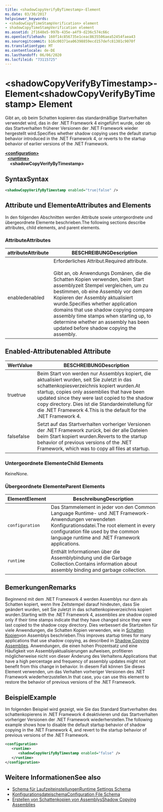 ```yaml
---
title: <shadowCopyVerifyByTimestamp>-Element
ms.date: 03/30/2017
helpviewer_keywords:
- <shadowCopyTimeStampVerification> element
- shadowCopyTimeStampVerification element
ms.assetid: 2f1648e5-997b-435e-a4f9-d236c574c66c
ms.openlocfilehash: 160f14c856735e1ceac8635506aea52454faea43
ms.sourcegitcommit: b16c00371ea06398859ecd157defc81301c9070f
ms.translationtype: MT
ms.contentlocale: de-DE
ms.lasthandoff: 06/06/2020
ms.locfileid: "73115725"
---
```

# <a name="shadowcopyverifybytimestamp-element"></a><span data-ttu-id="59bf1-102">\<shadowCopyVerifyByTimestamp>-Element</span><span class="sxs-lookup"><span data-stu-id="59bf1-102">\<shadowCopyVerifyByTimestamp> Element</span></span>
<span data-ttu-id="59bf1-103">Gibt an, ob beim Schatten kopieren das standardmäßige Startverhalten verwendet wird, das in der .NET Framework 4 eingeführt wurde, oder ob das Startverhalten früherer Versionen der .NET Framework wieder hergestellt wird.</span><span class="sxs-lookup"><span data-stu-id="59bf1-103">Specifies whether shadow copying uses the default startup behavior introduced in the .NET Framework 4, or reverts to the startup behavior of earlier versions of the .NET Framework.</span></span>  
  
[**\<configuration>**](../configuration-element.md)\
&nbsp;&nbsp;[**\<runtime>**](runtime-element.md)\
&nbsp;&nbsp;&nbsp;&nbsp;**\<shadowCopyVerifyByTimestamp>**  
  
## <a name="syntax"></a><span data-ttu-id="59bf1-104">Syntax</span><span class="sxs-lookup"><span data-stu-id="59bf1-104">Syntax</span></span>  
  
```xml  
<shadowCopyVerifyByTimestamp enabled="true|false" />  
```  
  
## <a name="attributes-and-elements"></a><span data-ttu-id="59bf1-105">Attribute und Elemente</span><span class="sxs-lookup"><span data-stu-id="59bf1-105">Attributes and Elements</span></span>  
 <span data-ttu-id="59bf1-106">In den folgenden Abschnitten werden Attribute sowie untergeordnete und übergeordnete Elemente beschrieben.</span><span class="sxs-lookup"><span data-stu-id="59bf1-106">The following sections describe attributes, child elements, and parent elements.</span></span>  
  
### <a name="attributes"></a><span data-ttu-id="59bf1-107">Attribute</span><span class="sxs-lookup"><span data-stu-id="59bf1-107">Attributes</span></span>  
  
|<span data-ttu-id="59bf1-108">attribute</span><span class="sxs-lookup"><span data-stu-id="59bf1-108">Attribute</span></span>|<span data-ttu-id="59bf1-109">BESCHREIBUNG</span><span class="sxs-lookup"><span data-stu-id="59bf1-109">Description</span></span>|  
|---------------|-----------------|  
|<span data-ttu-id="59bf1-110">enabled</span><span class="sxs-lookup"><span data-stu-id="59bf1-110">enabled</span></span>|<span data-ttu-id="59bf1-111">Erforderliches Attribut.</span><span class="sxs-lookup"><span data-stu-id="59bf1-111">Required attribute.</span></span><br /><br /> <span data-ttu-id="59bf1-112">Gibt an, ob Anwendungs Domänen, die die Schatten Kopien verwenden, beim Start assemblyzeit Stempel vergleichen, um zu bestimmen, ob eine Assembly vor dem Kopieren der Assembly aktualisiert wurde.</span><span class="sxs-lookup"><span data-stu-id="59bf1-112">Specifies whether application domains that use shadow copying compare assembly time stamps when starting up, to determine whether an assembly has been updated before shadow copying the assembly.</span></span>|  
  
## <a name="enabled-attribute"></a><span data-ttu-id="59bf1-113">Enabled-Attribut</span><span class="sxs-lookup"><span data-stu-id="59bf1-113">enabled Attribute</span></span>  
  
|<span data-ttu-id="59bf1-114">Wert</span><span class="sxs-lookup"><span data-stu-id="59bf1-114">Value</span></span>|<span data-ttu-id="59bf1-115">BESCHREIBUNG</span><span class="sxs-lookup"><span data-stu-id="59bf1-115">Description</span></span>|  
|-----------|-----------------|  
|<span data-ttu-id="59bf1-116">true</span><span class="sxs-lookup"><span data-stu-id="59bf1-116">true</span></span>|<span data-ttu-id="59bf1-117">Beim Start von werden nur Assemblys kopiert, die aktualisiert wurden, seit Sie zuletzt in das schattenkopiesverzeichnis kopiert wurden.</span><span class="sxs-lookup"><span data-stu-id="59bf1-117">At startup, copies only assemblies that have been updated since they were last copied to the shadow copy directory.</span></span> <span data-ttu-id="59bf1-118">Dies ist die Standardeinstellung für die .NET Framework 4.</span><span class="sxs-lookup"><span data-stu-id="59bf1-118">This is the default for the .NET Framework 4.</span></span>|  
|<span data-ttu-id="59bf1-119">false</span><span class="sxs-lookup"><span data-stu-id="59bf1-119">false</span></span>|<span data-ttu-id="59bf1-120">Setzt auf das Startverhalten vorheriger Versionen der .NET Framework zurück, bei der alle Dateien beim Start kopiert wurden.</span><span class="sxs-lookup"><span data-stu-id="59bf1-120">Reverts to the startup behavior of previous versions of the .NET Framework, which was to copy all files at startup.</span></span>|  
  
### <a name="child-elements"></a><span data-ttu-id="59bf1-121">Untergeordnete Elemente</span><span class="sxs-lookup"><span data-stu-id="59bf1-121">Child Elements</span></span>  
 <span data-ttu-id="59bf1-122">Keine</span><span class="sxs-lookup"><span data-stu-id="59bf1-122">None.</span></span>  
  
### <a name="parent-elements"></a><span data-ttu-id="59bf1-123">Übergeordnete Elemente</span><span class="sxs-lookup"><span data-stu-id="59bf1-123">Parent Elements</span></span>  
  
|<span data-ttu-id="59bf1-124">Element</span><span class="sxs-lookup"><span data-stu-id="59bf1-124">Element</span></span>|<span data-ttu-id="59bf1-125">Beschreibung</span><span class="sxs-lookup"><span data-stu-id="59bf1-125">Description</span></span>|  
|-------------|-----------------|  
|`configuration`|<span data-ttu-id="59bf1-126">Das Stammelement in jeder von den Common Language Runtime- und .NET Framework-Anwendungen verwendeten Konfigurationsdatei.</span><span class="sxs-lookup"><span data-stu-id="59bf1-126">The root element in every configuration file used by the common language runtime and .NET Framework applications.</span></span>|  
|`runtime`|<span data-ttu-id="59bf1-127">Enthält Informationen über die Assemblybindung und die Garbage Collection.</span><span class="sxs-lookup"><span data-stu-id="59bf1-127">Contains information about assembly binding and garbage collection.</span></span>|  
  
## <a name="remarks"></a><span data-ttu-id="59bf1-128">Bemerkungen</span><span class="sxs-lookup"><span data-stu-id="59bf1-128">Remarks</span></span>  
 <span data-ttu-id="59bf1-129">Beginnend mit dem .NET Framework 4 werden Assemblys nur dann als Schatten kopiert, wenn Ihre Zeitstempel darauf hindeuten, dass Sie geändert wurden, seit Sie zuletzt in das schattenkopieverzeichnis kopiert wurden.</span><span class="sxs-lookup"><span data-stu-id="59bf1-129">Starting with the .NET Framework 4, assemblies are shadow copied only if their time stamps indicate that they have changed since they were last copied to the shadow copy directory.</span></span> <span data-ttu-id="59bf1-130">Dies verbessert die Startzeiten für viele Anwendungen, die Schatten Kopien verwenden, wie in [Schatten Kopien](../../../app-domains/shadow-copy-assemblies.md)von Assemblys beschrieben.</span><span class="sxs-lookup"><span data-stu-id="59bf1-130">This improves startup times for many applications that use shadow copying, as described in [Shadow Copying Assemblies](../../../app-domains/shadow-copy-assemblies.md).</span></span> <span data-ttu-id="59bf1-131">Anwendungen, die einen hohen Prozentsatz und eine Häufigkeit von Assemblyaktualisierungen aufweisen, profitieren möglicherweise nicht von dieser Änderung des Verhaltens.</span><span class="sxs-lookup"><span data-stu-id="59bf1-131">Applications that have a high percentage and frequency of assembly updates might not benefit from this change in behavior.</span></span> <span data-ttu-id="59bf1-132">In diesem Fall können Sie dieses Element verwenden, um das Verhalten vorheriger Versionen des .NET Framework wiederherzustellen.</span><span class="sxs-lookup"><span data-stu-id="59bf1-132">In that case, you can use this element to restore the behavior of previous versions of the .NET Framework.</span></span>  
  
## <a name="example"></a><span data-ttu-id="59bf1-133">Beispiel</span><span class="sxs-lookup"><span data-stu-id="59bf1-133">Example</span></span>  
 <span data-ttu-id="59bf1-134">Im folgenden Beispiel wird gezeigt, wie Sie das Standard Startverhalten des schattenkopierens in .NET Framework 4 deaktivieren und das Startverhalten vorheriger Versionen der .NET Framework wiederherstellen.</span><span class="sxs-lookup"><span data-stu-id="59bf1-134">The following example shows how to disable the default startup behavior of shadow copying in the .NET Framework 4, and revert to the startup behavior of previous versions of the .NET Framework.</span></span>  
  
```xml  
<configuration>  
   <runtime>  
      <shadowCopyVerifyByTimestamp enabled="false" />  
   </runtime>  
</configuration>  
```  
  
## <a name="see-also"></a><span data-ttu-id="59bf1-135">Weitere Informationen</span><span class="sxs-lookup"><span data-stu-id="59bf1-135">See also</span></span>

- [<span data-ttu-id="59bf1-136">Schema für Laufzeiteinstellungen</span><span class="sxs-lookup"><span data-stu-id="59bf1-136">Runtime Settings Schema</span></span>](index.md)
- [<span data-ttu-id="59bf1-137">Konfigurationsdateischema</span><span class="sxs-lookup"><span data-stu-id="59bf1-137">Configuration File Schema</span></span>](../index.md)
- [<span data-ttu-id="59bf1-138">Erstellen von Schattenkopien von Assemblys</span><span class="sxs-lookup"><span data-stu-id="59bf1-138">Shadow Copying Assemblies</span></span>](../../../app-domains/shadow-copy-assemblies.md)
